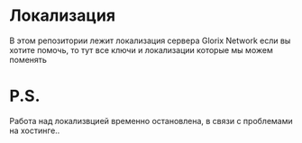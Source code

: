 # Локализация
В этом репозитории лежит локализация сервера Glorix Network если вы хотите помочь, то тут все ключи и локализации которые мы можем поменять
# P.S.
Работа над локализвцией временно остановлена, в связи с проблемами на хостинге..
